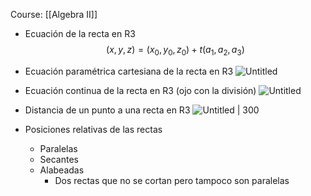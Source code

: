 Course: [[Algebra II]]

- Ecuación de la recta en R3$$(x,y,z) = (x_0,y_0,z_0) + t(a_1,a_2,a_3)$$

- Ecuación paramétrica cartesiana de la recta en R3    ![Untitled](Images/Rectas%20en%20R3/Untitled.png)

- Ecuación continua de la recta en R3 (ojo con la división)    ![Untitled](Images/Rectas%20en%20R3/Untitled%201.png)

- Distancia de un punto a una recta en R3
    ![Untitled | 300](Images/Rectas%20en%20R3/Untitled%202.png)

- Posiciones relativas de las rectas
    - Paralelas
    - Secantes
    - Alabeadas
        - Dos rectas que no se cortan pero tampoco son paralelas